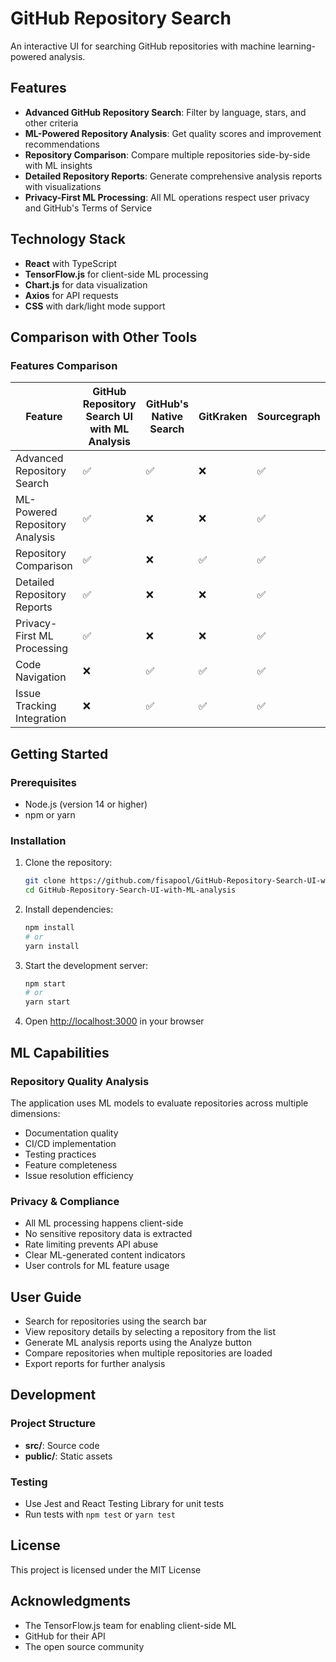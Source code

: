 # GitHub Repository Search

An interactive UI for searching GitHub repositories with machine learning-powered analysis.

## Features
- **Advanced GitHub Repository Search**: Filter by language, stars, and other criteria
- **ML-Powered Repository Analysis**: Get quality scores and improvement recommendations
- **Repository Comparison**: Compare multiple repositories side-by-side with ML insights
- **Detailed Repository Reports**: Generate comprehensive analysis reports with visualizations
- **Privacy-First ML Processing**: All ML operations respect user privacy and GitHub's Terms of Service

## Technology Stack
- **React** with TypeScript
- **TensorFlow.js** for client-side ML processing
- **Chart.js** for data visualization
- **Axios** for API requests
- **CSS** with dark/light mode support

## Comparison with Other Tools

### Features Comparison

| Feature                                   | GitHub Repository Search UI with ML Analysis | GitHub's Native Search | GitKraken | Sourcegraph | Octotree |
|-------------------------------------------|----------------------------------------------|------------------------|-----------|-------------|----------|
| Advanced Repository Search                | ✅                                           | ✅                     | ❌        | ✅          | ✅       |
| ML-Powered Repository Analysis            | ✅                                           | ❌                     | ❌        | ✅          | ❌       |
| Repository Comparison                     | ✅                                           | ❌                     | ✅        | ✅          | ❌       |
| Detailed Repository Reports               | ✅                                           | ❌                     | ❌        | ✅          | ❌       |
| Privacy-First ML Processing               | ✅                                           | ❌                     | ❌        | ✅          | ❌       |
| Code Navigation                           | ❌                                           | ✅                     | ✅        | ✅          | ✅       |
| Issue Tracking Integration                | ❌                                           | ✅                     | ✅        | ✅          | ✅       |

## Getting Started

### Prerequisites
- Node.js (version 14 or higher)
- npm or yarn

### Installation
1. Clone the repository:
   ```bash
   git clone https://github.com/fisapool/GitHub-Repository-Search-UI-with-ML-analysis.git
   cd GitHub-Repository-Search-UI-with-ML-analysis
   ```
2. Install dependencies:
   ```bash
   npm install
   # or
   yarn install
   ```
3. Start the development server:
   ```bash
   npm start
   # or
   yarn start
   ```
4. Open [http://localhost:3000](http://localhost:3000) in your browser

## ML Capabilities

### Repository Quality Analysis
The application uses ML models to evaluate repositories across multiple dimensions:
- Documentation quality
- CI/CD implementation
- Testing practices
- Feature completeness
- Issue resolution efficiency

### Privacy & Compliance
- All ML processing happens client-side
- No sensitive repository data is extracted
- Rate limiting prevents API abuse
- Clear ML-generated content indicators
- User controls for ML feature usage

## User Guide
- Search for repositories using the search bar
- View repository details by selecting a repository from the list
- Generate ML analysis reports using the Analyze button
- Compare repositories when multiple repositories are loaded
- Export reports for further analysis

## Development

### Project Structure
- **src/**: Source code
- **public/**: Static assets

### Testing
- Use Jest and React Testing Library for unit tests
- Run tests with `npm test` or `yarn test`

## License
This project is licensed under the MIT License

## Acknowledgments
- The TensorFlow.js team for enabling client-side ML
- GitHub for their API
- The open source community
